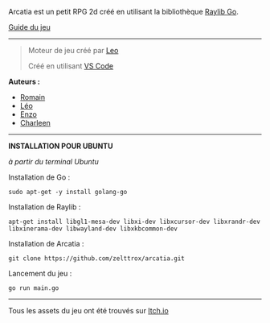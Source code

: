 Arcatia est un petit RPG 2d créé en utilisant la bibliothèque [Raylib Go](https://github.com/gen2brain/raylib-go).

[Guide du jeu](https://crawling-harmony-876.notion.site/Tutoriel-Arcatia-10e7260ac5138069812bc7a4a356a937?pvs=4)

-------------------------------------

> Moteur de jeu créé par [Leo](https://github.com/comptegithubleo)
> 
> Créé en utilisant [VS Code](https://code.visualstudio.com/)

**Auteurs :**
- [Romain](https://github.com/Velapsis)
- [Léo](https://github.com/mkbyx)
- [Enzo](https://github.com/zelttrox)
- [Charleen](https://github.com/CharLuney)

-------------------------------------

**INSTALLATION POUR UBUNTU**

_à partir du terminal Ubuntu_

Installation de Go :
```
sudo apt-get -y install golang-go 
```

Installation de Raylib :
```
apt-get install libgl1-mesa-dev libxi-dev libxcursor-dev libxrandr-dev libxinerama-dev libwayland-dev libxkbcommon-dev
```

Installation de Arcatia :
```
git clone https://github.com/zelttrox/arcatia.git
```

Lancement du jeu :
```
go run main.go
```
-------------------------------------
Tous les assets du jeu ont été trouvés sur [Itch.io](https://itch.io/)
